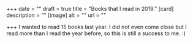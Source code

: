 +++
date = ""
draft = true
title = "Books that I read in 2019."
[card]
description = ""
[image]
alt = ""
url = ""

+++
I wanted to read 15 books last year. I did not even come close but I read more than I read the year before, so this is still a success to me. :) 